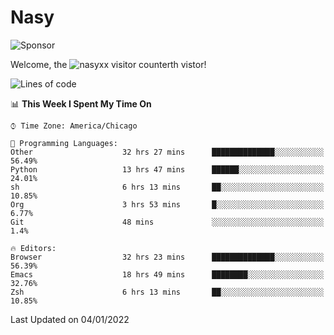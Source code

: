# Nasy

<!--
<p align="center">
<img height="200" src="https://github-readme-stats.vercel.app/api?username=nasyxx&count_private=true&show_icons=true&theme=dracula&include_all_commits=true"/>
<img height="200" src="https://github-readme-stats.vercel.app/api/top-langs/?username=nasyxx&theme=dracula&hide=html,jupyter+notebook&count_private=true&show_icons=true"/>
</p>

  
----------------
-->

![Sponsor](https://img.shields.io/static/v1.svg?label=Sponsor&message=%E2%9D%A4&logo=GitHub&style=flat&color=pink)
 
Welcome, the ![nasyxx visitor counter](https://count.getloli.com/get/@nasyxx?theme=rule34)th vistor!
 
<!--START_SECTION:waka-->
![Lines of code](https://img.shields.io/badge/From%20Hello%20World%20I%27ve%20Written-5%20Million%20lines%20of%20code-blue)

📊 **This Week I Spent My Time On** 

```text
⌚︎ Time Zone: America/Chicago

💬 Programming Languages: 
Other                    32 hrs 27 mins      ██████████████░░░░░░░░░░░   56.49% 
Python                   13 hrs 47 mins      ██████░░░░░░░░░░░░░░░░░░░   24.01% 
sh                       6 hrs 13 mins       ██░░░░░░░░░░░░░░░░░░░░░░░   10.85% 
Org                      3 hrs 53 mins       █░░░░░░░░░░░░░░░░░░░░░░░░   6.77% 
Git                      48 mins             ░░░░░░░░░░░░░░░░░░░░░░░░░   1.4%

🔥 Editors: 
Browser                  32 hrs 23 mins      ██████████████░░░░░░░░░░░   56.39% 
Emacs                    18 hrs 49 mins      ████████░░░░░░░░░░░░░░░░░   32.76% 
Zsh                      6 hrs 13 mins       ██░░░░░░░░░░░░░░░░░░░░░░░   10.85%

```


 Last Updated on 04/01/2022
<!--END_SECTION:waka-->

<!-- ![visitors](https://visitor-badge.laobi.icu/badge?page_id=nasyxx.nasyxx) -->
